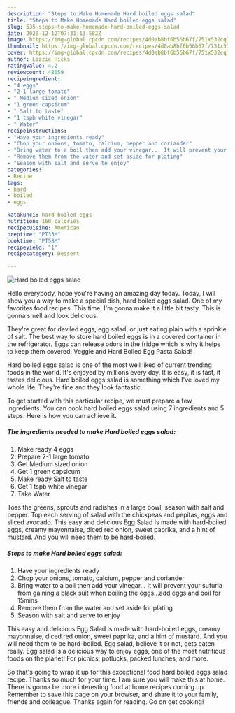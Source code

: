 ```yaml
---
description: "Steps to Make Homemade Hard boiled eggs salad"
title: "Steps to Make Homemade Hard boiled eggs salad"
slug: 535-steps-to-make-homemade-hard-boiled-eggs-salad
date: 2020-12-12T07:31:13.582Z
image: https://img-global.cpcdn.com/recipes/4d0ab8bf6b56b67f/751x532cq70/hard-boiled-eggs-salad-recipe-main-photo.jpg
thumbnail: https://img-global.cpcdn.com/recipes/4d0ab8bf6b56b67f/751x532cq70/hard-boiled-eggs-salad-recipe-main-photo.jpg
cover: https://img-global.cpcdn.com/recipes/4d0ab8bf6b56b67f/751x532cq70/hard-boiled-eggs-salad-recipe-main-photo.jpg
author: Lizzie Hicks
ratingvalue: 4.2
reviewcount: 48059
recipeingredient:
- "4 eggs"
- "2-1 large tomato"
- " Medium sized onion"
- "1 green capsicum"
- " Salt to taste"
- "1 tspb white vinegar"
- " Water"
recipeinstructions:
- "Have your ingredients ready"
- "Chop your onions, tomato, calcium, pepper and coriander"
- "Bring water to a boil then add your vinegar... It will prevent your sufuria from gaining a black suit when boiling the eggs...add eggs and boil for 15mins"
- "Remove them from the water and set aside for plating"
- "Season with salt and serve to enjoy"
categories:
- Recipe
tags:
- hard
- boiled
- eggs

katakunci: hard boiled eggs 
nutrition: 160 calories
recipecuisine: American
preptime: "PT33M"
cooktime: "PT58M"
recipeyield: "1"
recipecategory: Dessert

---
```



![Hard boiled eggs salad](https://img-global.cpcdn.com/recipes/4d0ab8bf6b56b67f/751x532cq70/hard-boiled-eggs-salad-recipe-main-photo.jpg)

Hello everybody, hope you're having an amazing day today. Today, I will show you a way to make a special dish, hard boiled eggs salad. One of my favorites food recipes. This time, I'm gonna make it a little bit tasty. This is gonna smell and look delicious.

They&#39;re great for deviled eggs, egg salad, or just eating plain with a sprinkle of salt. The best way to store hard boiled eggs is in a covered container in the refrigerator. Eggs can release odors in the fridge which is why it helps to keep them covered. Veggie and Hard Boiled Egg Pasta Salad!

Hard boiled eggs salad is one of the most well liked of current trending foods in the world. It's enjoyed by millions every day. It is easy, it is fast, it tastes delicious. Hard boiled eggs salad is something which I've loved my whole life. They're fine and they look fantastic.


To get started with this particular recipe, we must prepare a few ingredients. You can cook hard boiled eggs salad using 7 ingredients and 5 steps. Here is how you can achieve it.

<!--inarticleads1-->

##### The ingredients needed to make Hard boiled eggs salad:

1. Make ready 4 eggs
1. Prepare 2-1 large tomato
1. Get  Medium sized onion
1. Get 1 green capsicum
1. Make ready  Salt to taste
1. Get 1 tspb white vinegar
1. Take  Water


Toss the greens, sprouts and radishes in a large bowl; season with salt and pepper. Top each serving of salad with the chickpeas and pepitas, eggs and sliced avocado. This easy and delicious Egg Salad is made with hard-boiled eggs, creamy mayonnaise, diced red onion, sweet paprika, and a hint of mustard. And you will need them to be hard-boiled. 

<!--inarticleads2-->

##### Steps to make Hard boiled eggs salad:

1. Have your ingredients ready
1. Chop your onions, tomato, calcium, pepper and coriander
1. Bring water to a boil then add your vinegar... It will prevent your sufuria from gaining a black suit when boiling the eggs...add eggs and boil for 15mins
1. Remove them from the water and set aside for plating
1. Season with salt and serve to enjoy


This easy and delicious Egg Salad is made with hard-boiled eggs, creamy mayonnaise, diced red onion, sweet paprika, and a hint of mustard. And you will need them to be hard-boiled. Egg salad, believe it or not, gets eaten really. Egg salad is a delicious way to enjoy eggs, one of the most nutritious foods on the planet! For picnics, potlucks, packed lunches, and more. 

So that's going to wrap it up for this exceptional food hard boiled eggs salad recipe. Thanks so much for your time. I am sure you will make this at home. There is gonna be more interesting food at home recipes coming up. Remember to save this page on your browser, and share it to your family, friends and colleague. Thanks again for reading. Go on get cooking!
